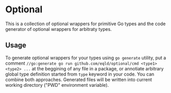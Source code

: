# Optional

This is a collection of optional wrappers for primitive Go types and the code generator of optional wrappers for arbitraty types.

## Usage

To generate optional wrappers for your types using `go generate` utility, put a comment `//go:generate go run github.com/eqld/optional/cmd <type1> <type2> ...` at the beggining of any file in a package, or annotiate arbitrary global type definition started from `type` keyword in your code. You can combine both approaches. Generated files will be written into current working directory ("PWD" environment variable).
